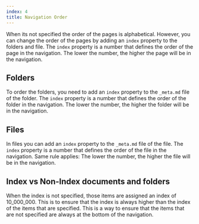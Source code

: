 ```yaml
---
index: 4
title: Navigation Order
---
```

When its not specified the order of the pages is alphabetical. However, you can change the order of the pages by adding an `index` property to the folders and file. The `index` property is a number that defines the order of the page in the navigation. The lower the number, the higher the page will be in the navigation.

## Folders

To order the folders, you need to add an `index` property to the `_meta.md` file of the folder. The `index` property is a number that defines the order of the folder in the navigation. The lower the number, the higher the folder will be in the navigation.

## Files

In files you can add an `index` property to the `_meta.md` file of the file. The `index` property is a number that defines the order of the file in the navigation. Same rule applies: The lower the number, the higher the file will be in the navigation.

## Index vs Non-Index documents and folders
When the index is not specified, those items are assigned an index of 10_000_000. This is to ensure that the index is always higher than the index of the items that are specified. This is a way to ensure that the items that are not specified are always at the bottom of the navigation.